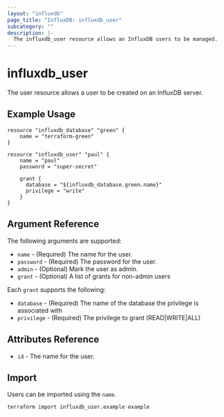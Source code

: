 ```yaml
---
layout: "influxdb"
page_title: "InfluxDB: influxdb_user"
subcategory: ""
description: |-
  The influxdb_user resource allows an InfluxDB users to be managed.
---
```


# influxdb\_user

The user resource allows a user to be created on an InfluxDB server.

## Example Usage

```hcl
resource "influxdb_database" "green" {
    name = "terraform-green"
}

resource "influxdb_user" "paul" {
    name = "paul"
    password = "super-secret"

    grant {
      database = "${influxdb_database.green.name}"
      privilege = "write"
    }
}
```

## Argument Reference

The following arguments are supported:

* `name` - (Required) The name for the user.
* `password` - (Required) The password for the user.
* `admin` - (Optional) Mark the user as admin.
* `grant` - (Optional) A list of grants for non-admin users

Each `grant` supports the following:

* `database` - (Required) The name of the database the privilege is associated with
* `privilege` - (Required) The privilege to grant (READ|WRITE|ALL)

## Attributes Reference

* `id` - The name for the user.

## Import

Users can be imported using the `name`.

```sh
terraform import influxdb_user.example example
```
